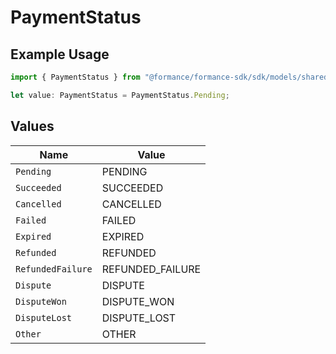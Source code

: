 # PaymentStatus

## Example Usage

```typescript
import { PaymentStatus } from "@formance/formance-sdk/sdk/models/shared";

let value: PaymentStatus = PaymentStatus.Pending;
```

## Values

| Name              | Value             |
| ----------------- | ----------------- |
| `Pending`         | PENDING           |
| `Succeeded`       | SUCCEEDED         |
| `Cancelled`       | CANCELLED         |
| `Failed`          | FAILED            |
| `Expired`         | EXPIRED           |
| `Refunded`        | REFUNDED          |
| `RefundedFailure` | REFUNDED_FAILURE  |
| `Dispute`         | DISPUTE           |
| `DisputeWon`      | DISPUTE_WON       |
| `DisputeLost`     | DISPUTE_LOST      |
| `Other`           | OTHER             |